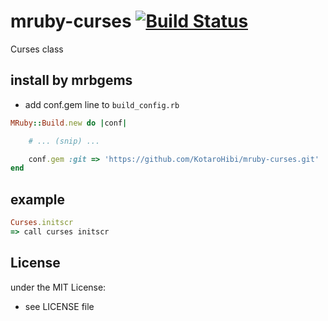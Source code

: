 # mruby-curses   [![Build Status](https://travis-ci.org/KotaroHibi/mruby-curses.png?branch=master)](https://travis-ci.org/KotaroHibi/mruby-curses)
Curses class
## install by mrbgems 
- add conf.gem line to `build_config.rb` 

```ruby
MRuby::Build.new do |conf|

    # ... (snip) ...

    conf.gem :git => 'https://github.com/KotaroHibi/mruby-curses.git'
end
```
## example 
```ruby
Curses.initscr
=> call curses initscr
```

## License
under the MIT License:
- see LICENSE file
